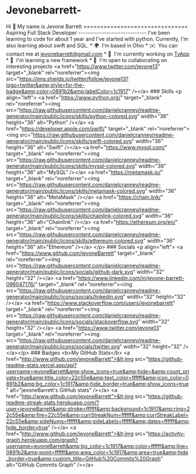 # Jevonebarrett-
Hi 👋 My name is Jevone Barrett ===============================  Aspiring Full Stack Developer -----------------------------  I've been learning to code for about 1 year and I've started with python. Currently, I'm also learning about swift and SQL.  * 🌍  I'm based in Ohio * ✉️  You can contact me at [jevonebarrett@gmail.com](mailto:jevonebarrett@gmail.com) * 🚀  I'm currently working on [TvApp](http://github.com/jevoneBarrett/TvApp) * 🧠  I'm learning a new framework * 🤝  I'm open to collaborating on interesting projects  &lt;a href="https://www.twitter.com/jevone13" target="_blank" rel="noreferrer">&lt;img src="https://img.shields.io/twitter/follow/jevone13?logo=twitter&amp;style=for-the-badge&amp;color=0891b2&amp;labelColor=1c1917" />&lt;/a>  ### Skills  &lt;p align="left"> &lt;a href="https://www.python.org/" target="_blank" rel="noreferrer">&lt;img src="https://raw.githubusercontent.com/danielcranney/readme-generator/main/public/icons/skills/python-colored.svg" width="36" height="36" alt="Python" />&lt;/a> &lt;a href="https://developer.apple.com/swift/" target="_blank" rel="noreferrer">&lt;img src="https://raw.githubusercontent.com/danielcranney/readme-generator/main/public/icons/skills/swift-colored.svg" width="36" height="36" alt="Swift" />&lt;/a> &lt;a href="https://www.mysql.com/" target="_blank" rel="noreferrer">&lt;img src="https://raw.githubusercontent.com/danielcranney/readme-generator/main/public/icons/skills/mysql-colored.svg" width="36" height="36" alt="MySQL" />&lt;/a> &lt;a href="https://metamask.io/" target="_blank" rel="noreferrer">&lt;img src="https://raw.githubusercontent.com/danielcranney/readme-generator/main/public/icons/skills/metamask-colored.svg" width="36" height="36" alt="MetaMask" />&lt;/a> &lt;a href="https://chain.link/" target="_blank" rel="noreferrer">&lt;img src="https://raw.githubusercontent.com/danielcranney/readme-generator/main/public/icons/skills/chainlink-colored.svg" width="36" height="36" alt="Chainlink" />&lt;/a> &lt;a href="https://ethereum.org/en/" target="_blank" rel="noreferrer">&lt;img src="https://raw.githubusercontent.com/danielcranney/readme-generator/main/public/icons/skills/ethereum-colored.svg" width="36" height="36" alt="Ethereum" />&lt;/a> &lt;/p>   ### Socials  &lt;p align="left"> &lt;a href="https://www.github.com/jevoneBarrett" target="_blank" rel="noreferrer">&lt;img src="https://raw.githubusercontent.com/danielcranney/readme-generator/main/public/icons/socials/github-dark.svg" width="32" height="32" />&lt;/a> &lt;a href="https://www.linkedin.com/in/jevone-barrett-096047176/" target="_blank" rel="noreferrer">&lt;img src="https://raw.githubusercontent.com/danielcranney/readme-generator/main/public/icons/socials/linkedin.svg" width="32" height="32" />&lt;/a> &lt;a href="https://www.stackoverflow.com/users/jevonebarrett" target="_blank" rel="noreferrer">&lt;img src="https://raw.githubusercontent.com/danielcranney/readme-generator/main/public/icons/socials/stackoverflow.svg" width="32" height="32" />&lt;/a> &lt;a href="https://www.twitter.com/jevone13" target="_blank" rel="noreferrer">&lt;img src="https://raw.githubusercontent.com/danielcranney/readme-generator/main/public/icons/socials/twitter.svg" width="32" height="32" />&lt;/a>&lt;/p>  ### Badges  &lt;b>My GitHub Stats&lt;/b>  &lt;a href="http://www.github.com/jevoneBarrett">&lt;img src="https://github-readme-stats.vercel.app/api?username=jevoneBarrett&amp;show_icons=true&amp;hide=&amp;count_private=true&amp;title_color=22c55e&amp;text_color=ffffff&amp;icon_color=0891b2&amp;bg_color=1c1917&amp;hide_border=true&amp;show_icons=true" alt="jevoneBarrett's GitHub stats" />&lt;/a>  &lt;a href="http://www.github.com/jevoneBarrett">&lt;img src="https://github-readme-streak-stats.herokuapp.com/?user=jevoneBarrett&amp;stroke=ffffff&amp;background=1c1917&amp;ring=22c55e&amp;fire=22c55e&amp;currStreakNum=ffffff&amp;currStreakLabel=22c55e&amp;sideNums=ffffff&amp;sideLabels=ffffff&amp;dates=ffffff&amp;hide_border=true" />&lt;/a>  &lt;a href="http://www.github.com/jevoneBarrett">&lt;img src="https://activity-graph.herokuapp.com/graph?username=jevoneBarrett&amp;bg_color=1c1917&amp;color=ffffff&amp;line=0891b2&amp;point=ffffff&amp;area_color=1c1917&amp;area=true&amp;hide_border=true&amp;custom_title=GitHub%20Commits%20Graph" alt="GitHub Commits Graph" />&lt;/a>

